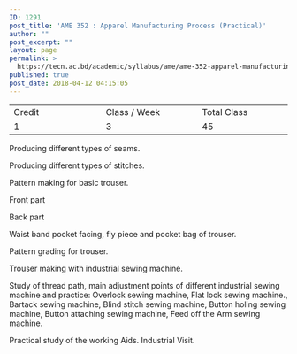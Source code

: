 ```yaml
---
ID: 1291
post_title: 'AME 352 : Apparel Manufacturing Process (Practical)'
author: ""
post_excerpt: ""
layout: page
permalink: >
  https://tecn.ac.bd/academic/syllabus/ame/ame-352-apparel-manufacturing-process-practical
published: true
post_date: 2018-04-12 04:15:05
---
```

<table width="623">
<tbody>
<tr>
<td width="204">Credit</td>
<td width="217">Class / Week</td>
<td width="201">Total Class</td>
</tr>
<tr>
<td width="204">1</td>
<td width="217">3</td>
<td width="201">45</td>
</tr>
</tbody>
</table>
Producing different types of seams.

Producing different types of stitches.

Pattern making for basic trouser.

Front part

Back part

Waist band pocket facing, fly piece and pocket bag of trouser.

Pattern grading for trouser.

Trouser making with industrial sewing machine.

Study of thread path, main adjustment points of different industrial sewing machine and practice: Overlock sewing machine, Flat lock sewing machine., Bartack sewing machine, Blind stitch sewing machine, Button holing sewing machine, Button attaching sewing machine, Feed off the Arm sewing machine.

Practical study of the working Aids. Industrial Visit.